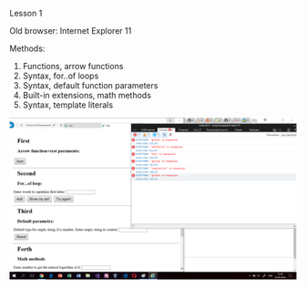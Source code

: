 Lesson 1

Old browser: Internet Explorer 11

Methods:
1. Functions, arrow functions
2. Syntax, for..of loops
3. Syntax, default function parameters
4. Built-in extensions, math methods
5. Syntax, template literals

![alt text](https://raw.githubusercontent.com/g-tsoy/codingbootcampru_es6/master/Lesson_1.png)
